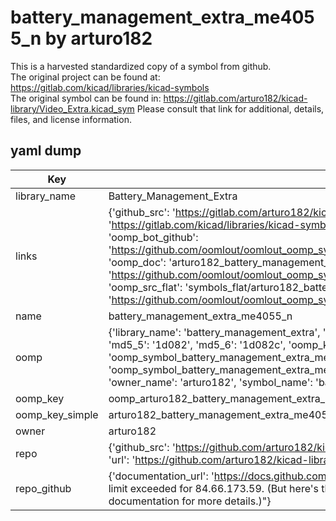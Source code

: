# battery_management_extra_me4055_n by arturo182  
This is a harvested standardized copy of a symbol from github.  
The original project can be found at:  
https://gitlab.com/kicad/libraries/kicad-symbols  
The original symbol can be found in:
https://gitlab.com/arturo182/kicad-library/Video_Extra.kicad_sym
Please consult that link for additional, details, files, and license information.  
## yaml dump  
| Key | Value |  
| --- | --- |  
| library_name | Battery_Management_Extra |  
| links | {'github_src': 'https://gitlab.com/arturo182/kicad-library/Video_Extra.kicad_sym', 'github_src_repo': 'https://gitlab.com/kicad/libraries/kicad-symbols', 'oomp_bot': 'arturo182_battery_management_extra_me4055_n/working', 'oomp_bot_github': 'https://github.com/oomlout/oomlout_oomp_symbol_bot/tree/main/arturo182_battery_management_extra_me4055_n/working', 'oomp_doc': 'arturo182_battery_management_extra_me4055_n/working', 'oomp_doc_github': 'https://github.com/oomlout/oomlout_oomp_symbol_doc/tree/main/arturo182_battery_management_extra_me4055_n/working', 'oomp_src_flat': 'symbols_flat/arturo182_battery_management_extra_me4055_n/working', 'oomp_src_flat_github': 'https://github.com/oomlout/oomlout_oomp_symbol_src/tree/main/arturo182_battery_management_extra_me4055_n/working'} |  
| name | battery_management_extra_me4055_n |  
| oomp | {'library_name': 'battery_management_extra', 'md5': '1d082c6c1d612f8d75f987bebaa43925', 'md5_10': '1d082c6c1d', 'md5_5': '1d082', 'md5_6': '1d082c', 'oomp_key': 'oomp_battery_management_extra_me4055_n', 'oomp_key_extra': 'oomp_symbol_battery_management_extra_me4055_n', 'oomp_key_full': 'oomp_symbol_battery_management_extra_me4055_n_1d082c', 'oomp_key_simple': 'battery_management_extra_me4055_n', 'owner_name': 'arturo182', 'symbol_name': 'battery_management_extra_me4055_n'} |  
| oomp_key | oomp_arturo182_battery_management_extra_me4055_n |  
| oomp_key_simple | arturo182_battery_management_extra_me4055_n |  
| owner | arturo182 |  
| repo | {'github_src': 'https://github.com/arturo182/kicad-library/Video_Extra.kicad_sym', 'name': 'kicad-library', 'owner': 'arturo182', 'url': 'https://github.com/arturo182/kicad-library'} |  
| repo_github | {'documentation_url': 'https://docs.github.com/rest/overview/resources-in-the-rest-api#rate-limiting', 'message': "API rate limit exceeded for 84.66.173.59. (But here's the good news: Authenticated requests get a higher rate limit. Check out the documentation for more details.)"} |  

